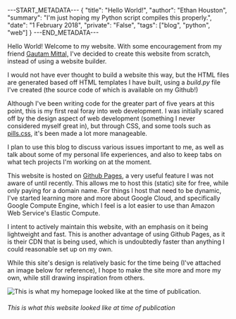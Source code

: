 ---START_METADATA---
{
  "title": "Hello World!",
  "author": "Ethan Houston",
  "summary": "I'm just hoping my Python script compiles this properly.",
  "date": "1 February 2018",
  "private": "False",
  "tags": ["blog", "python", "web"]
}
---END_METADATA---

Hello World! Welcome to my website. With some encouragement from my friend [Gautam Mittal,](https://gautam.cc) I've decided
to create this website from scratch, instead of using a website builder.

I would not have ever thought to build a website this way, but the HTML files are generated based off HTML templates I have built,
using a *build.py* file I've created (the source code of which is available on my Github!) 

Although I've been writing code for the greater part of five years at this point, this is my first real foray into web development.
I was initially scared off by the design aspect of web development (something I never considered myself great in), but through
CSS, and some tools such as [pills.css](http://arkpod.in/pills/), it's been made a lot more manageable.

I plan to use this blog to discuss various issues important to me, as well as talk about some of my personal life experiences,
and also to keep tabs on what tech projects I'm working on at the moment.

This website is hosted on [Github Pages](https://pages.github.com/), a very useful feature I was not aware of until recently. This 
allows me to host this (static) site for free, while only paying for a domain name. For things I host that need to be dynamic, I've
started learning more and more about Google Cloud, and specifically Google Compute Engine, which I feel is a lot easier to use than
Amazon Web Service's Elastic Compute.

I intent to actively maintain this website, with an emphasis on it being lightweight and fast. This is another advantage of using
Github Pages, as it is their CDN that is being used, which is undoubtedly faster than anything I could reasonable set up on my own.

While this site's design is relatively basic for the time being (I've attached an image below for reference), I hope to make the
site more and more my own, while still drawing inspiration from others.

![This is what my homepage looked like at the time of publication.](https://ethanhouston.com/img/articles/screencap.JPG)

###### This is what this website looked like at time of publication
